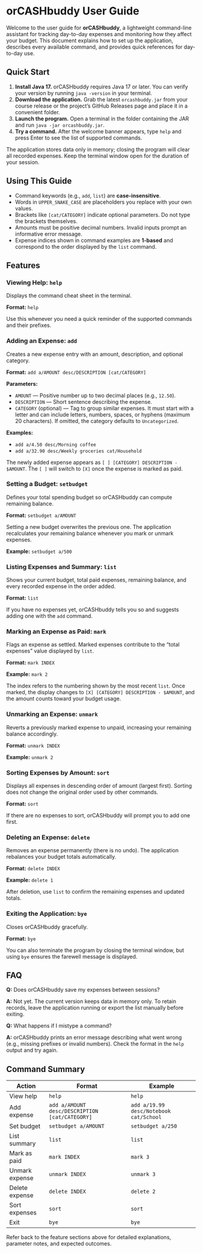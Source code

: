 # orCASHbuddy User Guide

Welcome to the user guide for **orCASHbuddy**, a lightweight command-line assistant for tracking day-to-day expenses and monitoring how they affect your budget. This document explains how to set up the application, describes every available command, and provides quick references for day-to-day use.

## Quick Start

1. **Install Java 17.** orCASHbuddy requires Java 17 or later. You can verify your version by running `java -version` in your terminal.
2. **Download the application.** Grab the latest `orcashbuddy.jar` from your course release or the project’s GitHub Releases page and place it in a convenient folder.
3. **Launch the program.** Open a terminal in the folder containing the JAR and run `java -jar orcashbuddy.jar`.
4. **Try a command.** After the welcome banner appears, type `help` and press Enter to see the list of supported commands.

The application stores data only in memory; closing the program will clear all recorded expenses. Keep the terminal window open for the duration of your session.

## Using This Guide

- Command keywords (e.g., `add`, `list`) are **case-insensitive**.
- Words in `UPPER_SNAKE_CASE` are placeholders you replace with your own values.
- Brackets like `[cat/CATEGORY]` indicate optional parameters. Do not type the brackets themselves.
- Amounts must be positive decimal numbers. Invalid inputs prompt an informative error message.
- Expense indices shown in command examples are **1-based** and correspond to the order displayed by the `list` command.

## Features

### Viewing Help: `help`
Displays the command cheat sheet in the terminal.

**Format:** `help`

Use this whenever you need a quick reminder of the supported commands and their prefixes.

### Adding an Expense: `add`
Creates a new expense entry with an amount, description, and optional category.

**Format:** `add a/AMOUNT desc/DESCRIPTION [cat/CATEGORY]`

**Parameters:**
- `AMOUNT` — Positive number up to two decimal places (e.g., `12.50`).
- `DESCRIPTION` — Short sentence describing the expense.
- `CATEGORY` (optional) — Tag to group similar expenses. It must start with a letter and can include letters, numbers, spaces, or hyphens (maximum 20 characters). If omitted, the category defaults to `Uncategorized`.

**Examples:**
- `add a/4.50 desc/Morning coffee`
- `add a/32.90 desc/Weekly groceries cat/Household`

The newly added expense appears as `[ ] [CATEGORY] DESCRIPTION - $AMOUNT`. The `[ ]` will switch to `[X]` once the expense is marked as paid.

### Setting a Budget: `setbudget`
Defines your total spending budget so orCASHbuddy can compute remaining balance.

**Format:** `setbudget a/AMOUNT`

Setting a new budget overwrites the previous one. The application recalculates your remaining balance whenever you mark or unmark expenses.

**Example:** `setbudget a/500`

### Listing Expenses and Summary: `list`
Shows your current budget, total paid expenses, remaining balance, and every recorded expense in the order added.

**Format:** `list`

If you have no expenses yet, orCASHbuddy tells you so and suggests adding one with the `add` command.

### Marking an Expense as Paid: `mark`
Flags an expense as settled. Marked expenses contribute to the “total expenses” value displayed by `list`.

**Format:** `mark INDEX`

**Example:** `mark 2`

The index refers to the numbering shown by the most recent `list`. Once marked, the display changes to `[X] [CATEGORY] DESCRIPTION - $AMOUNT`, and the amount counts toward your budget usage.

### Unmarking an Expense: `unmark`
Reverts a previously marked expense to unpaid, increasing your remaining balance accordingly.

**Format:** `unmark INDEX`

**Example:** `unmark 2`

### Sorting Expenses by Amount: `sort`
Displays all expenses in descending order of amount (largest first). Sorting does not change the original order used by other commands.

**Format:** `sort`

If there are no expenses to sort, orCASHbuddy will prompt you to add one first.

### Deleting an Expense: `delete`
Removes an expense permanently (there is no undo). The application rebalances your budget totals automatically.

**Format:** `delete INDEX`

**Example:** `delete 1`

After deletion, use `list` to confirm the remaining expenses and updated totals.

### Exiting the Application: `bye`
Closes orCASHbuddy gracefully.

**Format:** `bye`

You can also terminate the program by closing the terminal window, but using `bye` ensures the farewell message is displayed.

## FAQ

**Q:** Does orCASHbuddy save my expenses between sessions?

**A:** Not yet. The current version keeps data in memory only. To retain records, leave the application running or export the list manually before exiting.

**Q:** What happens if I mistype a command?

**A:** orCASHbuddy prints an error message describing what went wrong (e.g., missing prefixes or invalid numbers). Check the format in the `help` output and try again.

## Command Summary

| Action | Format | Example |
| --- | --- | --- |
| View help | `help` | `help` |
| Add expense | `add a/AMOUNT desc/DESCRIPTION [cat/CATEGORY]` | `add a/19.99 desc/Notebook cat/School` |
| Set budget | `setbudget a/AMOUNT` | `setbudget a/250` |
| List summary | `list` | `list` |
| Mark as paid | `mark INDEX` | `mark 3` |
| Unmark expense | `unmark INDEX` | `unmark 3` |
| Delete expense | `delete INDEX` | `delete 2` |
| Sort expenses | `sort` | `sort` |
| Exit | `bye` | `bye` |

Refer back to the feature sections above for detailed explanations, parameter notes, and expected outcomes.
